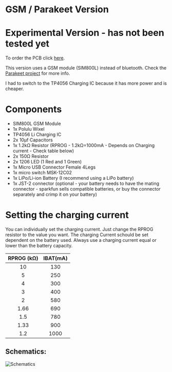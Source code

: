 # GSM / Parakeet Version

# Experimental Version - has not been tested yet
To order the PCB click [here](https://oshpark.com/shared_projects/kHjEdYyv).

This version uses a GSM module (SIM800L) instead of bluetooth. Check the [Parakeet project](https://jamorham.github.io/) for more info.

I had to switch to the TP4056 Charging IC because it has more power and is cheaper.

# Components

- SIM800L GSM Module
- 1x Polulu Wixel
- TP4056 Li Charging IC
- 2x 10μf Capacitors
- 1x 1.2kΩ Resistor (RPROG - 1.2kΩ=1000mA - Depends on Charging current - Check table below)
- 2x 150Ω Resistor
- 2x 1206 LED (1 Red and 1 Green)
- 1x Micro USB Connector Female 4Legs
- 1x micro switch MSK-12C02
- 1x LiPo/Li-ion Battery (I recommend using a LiPo battery)
- 1x JST-2 connector (optional - your battery needs to have the mating connector - sparkfun sells compatible batteries, or buy the connector separately and crimp it on your battery)

# Setting the charging current

You can individually set the charging current. Just change the RPROG resistor to the value you want.
The charging Current schould be set dependent on the battery used. Always use a charging current equal or lower than the battery capacity.

|RPROG (kΩ)|IBAT(mA)| 
|:--------:|:------:|
|10        |130     |
|5         |250     |
|4         |300     |
|3         |400     |
|2         |580     |
|1.66      |690     |
|1.5       |780     |
|1.33      |900     |
|1.2       |1000    |


## Schematics:

![Schematics](https://github.com/mzst123/Xdrip-Lipo-Board/blob/master/Other%20Versions/GSM-Parakeet/Parakeet-sch.png)